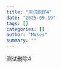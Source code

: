```yaml
---
title: "测试删除4"
date: "2025-09-19"
tags: []
categories: []
author: "Muses"
summary: ""
---
```


<p>测试删除4</p>